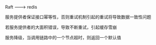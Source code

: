 Raft ---> redis





服务提供者保证接口幂等性，否则重试机制引起的重试将导致数据一致性问题

若服务提供者的大面积错误，导致不断重试，引起缓存雪崩

服务降级，当调用链路中的一个节点超时，则返回一个默认值
